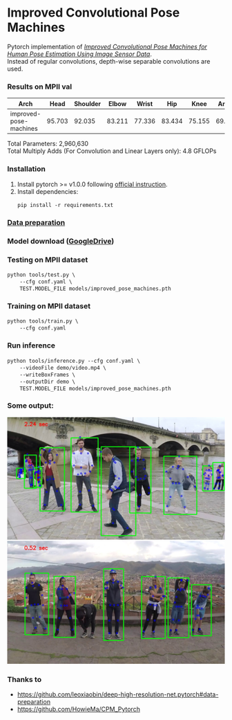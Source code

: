 # Improved Convolutional Pose Machines

Pytorch implementation of [*Improved Convolutional Pose Machines for Human Pose Estimation Using Image Sensor Data*](https://www.ncbi.nlm.nih.gov/pmc/articles/PMC6386920/).  
Instead of regular convolutions, depth-wise separable convolutions are used.

### Results on MPII val

| Arch                      | Head | Shoulder | Elbow | Wrist | Hip | Knee | Ankle | Mean | Mean@0.1 |
|---------------------------|------|----------|-------|-------|------|------|-------|------|----------|
| improved-pose-machines    | 95.703 | 92.035 | 83.211 | 77.336 | 83.434 | 75.155 | 69.343 | **83.172** | 27.335 |

Total Parameters: 2,960,630\
Total Multiply Adds (For Convolution and Linear Layers only): 4.8 GFLOPs

### Installation
1. Install pytorch >= v1.0.0 following [official instruction](https://pytorch.org/).
2. Install dependencies:
   ```
   pip install -r requirements.txt
   ```

### [Data preparation](https://github.com/leoxiaobin/deep-high-resolution-net.pytorch#data-preparation)

### Model download ([GoogleDrive](https://drive.google.com/drive/folders/1RcA-Pdv0oalQqTVf5mTNWYsEhEcDo32s?usp=sharing))

### Testing on MPII dataset
```
python tools/test.py \
    --cfg conf.yaml \
    TEST.MODEL_FILE models/improved_pose_machines.pth
```

### Training on MPII dataset
```
python tools/train.py \
    --cfg conf.yaml
```

### Run inference
```
python tools/inference.py --cfg conf.yaml \
    --videoFile demo/video.mp4 \
    --writeBoxFrames \
    --outputDir demo \
    TEST.MODEL_FILE models/improved_pose_machines.pth
```
### Some output:
![img0](demo/pose_0.jpg)
![img1](demo/pose_1.jpg)

### Thanks to
- https://github.com/leoxiaobin/deep-high-resolution-net.pytorch#data-preparation
- https://github.com/HowieMa/CPM_Pytorch

